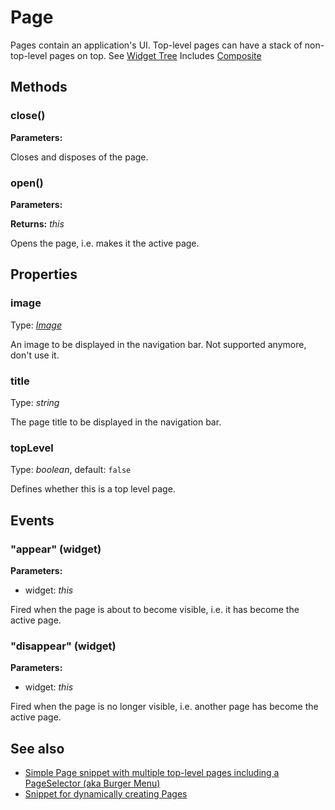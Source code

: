 ---
---
# Page

Pages contain an application's UI. Top-level pages can have a stack of non-top-level pages on top. See [Widget Tree](../ui)
Includes [Composite](Composite.md)

## Methods

### close()


**Parameters:**



Closes and disposes of the page.

### open()


**Parameters:**



**Returns:** *this*

Opens the page, i.e. makes it the active page.


## Properties

### image
Type: *[Image](../types.md#image)*

An image to be displayed in the navigation bar. Not supported anymore, don't use it.
### title

Type: *string*

The page title to be displayed in the navigation bar.
### topLevel

Type: *boolean*, default: `false`

Defines whether this is a top level page.

## Events

### "appear" (widget)

**Parameters:**

- widget: *this*

Fired when the page is about to become visible, i.e. it has become the active page.

### "disappear" (widget)

**Parameters:**

- widget: *this*

Fired when the page is no longer visible, i.e. another page has become the active page.


## See also

- [Simple Page snippet with multiple top-level pages including a PageSelector (aka Burger Menu)](https://github.com/eclipsesource/tabris-js/blob/v1.8.0/snippets/page/page.js)
- [Snippet for dynamically creating Pages](https://github.com/eclipsesource/tabris-js/blob/v1.8.0/snippets/page-stacked/page-add-dynamically.js)
